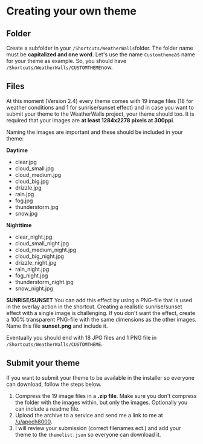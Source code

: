 # Creating your own theme

## Folder

Create a subfolder in your `/Shortcuts/WeatherWalls`folder. The folder name must be **capitalized and one word**. Let's use the name `Customtheme`as name for your theme as example. So, you should have `/Shortcuts/WeatherWalls/CUSTOMTHEME`now.

## Files

At this moment (Version 2.4) every theme comes with 19 image files (18 for weather conditions and 1 for sunrise/sunset effect) and in case you want to submit your theme to the WeatherWalls project, your theme should too. It is required that your images are **at least 1284x2278 pixels at 300ppi**.  

Naming the images are important and these should be included in your theme:

**Daytime**
* clear.jpg
* cloud_small.jpg
* cloud_medium.jpg
* cloud_big.jpg
* drizzle.jpg
* rain.jpg
* fog.jpg
* thunderstorm.jpg
* snow.jpg

**Nighttime**
* clear_night.jpg
* cloud_small_night.jpg
* cloud_medium_night.jpg
* cloud_big_night.jpg
* drizzle_night.jpg
* rain_night.jpg
* fog_night.jpg
* thunderstorm_night.jpg
* snow_night.jpg

**SUNRISE/SUNSET**
You can add this effect by using a PNG-file that is used in the overlay action in the shortcut. Creating a realistic sunrise/sunset effect with a single image is challenging. If you don't want the effect, create a 100% transparent PNG-file with the same dimensions as the other images. Name this file **sunset.png** and include it.

Eventually you should end with 18 JPG files and 1 PNG file in `/Shortcuts/WeatherWalls/CUSTOMTHEME`.

## Submit your theme
If you want to submit your theme to be available in the installer so everyone can download, follow the steps below.
1. Compress the 19 image files in a **.zip file**. Make sure you don't compress the folder with the images within, but only the images. Optionally you can include a readme file.
2. Upload the archive to a service and send me a link to me at [/u/apoch8000](https://www.reddit.com/user/apoch8000).
3. I will review your submission (correct filenames ect.) and add your theme to the `themelist.json` so everyone can download it.
